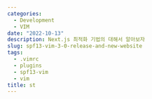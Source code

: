 ```yaml
---
categories:
  - Development
  - VIM
date: "2022-10-13"
description: Next.js 최적화 기법의 대해서 알아보자
slug: spf13-vim-3-0-release-and-new-website
tags:
  - .vimrc
  - plugins
  - spf13-vim
  - vim
title: st
---
```


#
